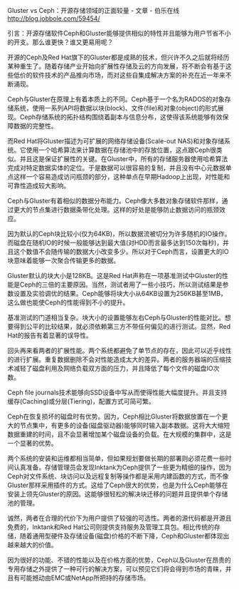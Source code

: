 

Gluster vs Ceph：开源存储领域的正面较量 - 文章 - 伯乐在线 http://blog.jobbole.com/59454/

引言：开源存储软件Ceph和Gluster能够提供相似的特性并且能够为用户节省不小的开支。那么谁更快？谁又更易用呢？

开源的Ceph及Red Hat旗下的Gluster都是成熟的技术，但兴许不久之后就将经历某种重生了。随着存储产业开始向扩展性存储及云的方向发展，将不断会有基于这些低价的软件技术的产品推向市场，而对这些自集成解决方案的补充在近一年来不断涌现。

Ceph与Gluster在原理上有着本质上的不同。Ceph基于一个名为RADOS的对象存储系统，使用一系列API将数据以块(block)、文件(file)和对象(object)的形式展现。Ceph存储系统的拓扑结构围绕着副本与信息分布，这使得该系统能够有效保障数据的完整性。

而Red Hat将Gluster描述为可扩展的网络存储设备(Scale-out NAS)和对象存储系统。它使用一个哈希算法来计算数据在存储池中的存放位置，这点跟Ceph很类似。并且这是保证扩展性的关键。在Gluster中，所有的存储服务器使用哈希算法完成对特定数据实体的定位。于是数据可以很容易的复制，并且没有中心元数据单点这样一个容易造成访问瓶颈的部分，这种单点在早期Hadoop上出现，对性能和可靠性造成较大影响。

Ceph与Gluster有着相似的数据分布能力。Ceph像大多数对象存储软件那样，通过更大的节点集进行数据条带化处理。这样的好处是能够防止数据访问的瓶颈效应。

因为默认的Ceph块比较小(仅为64KB)，所以数据流被切分为许多随机的IO操作。而磁盘在随机IO的时候一般能够达到最大值(对HDD而言最多达到150次每秒)，并且这个数值不会随传输的数据大小改变多少。所以对于Ceph而言，设置更大的IO块意味着能够一次聚合传输更多的数据。

Gluster默认的块大小是128KB。这是Red Hat声称在一项基准测试中Gluster的性能是Ceph的三倍的主要原因。当然，测试者用了一些小技巧，所以测试结果是参数设置及实验调优的结果。Ceph能够将块大小从64KB设置为256KB甚至1MB，这么做也能使Ceph的性能得到不小的提升。

基准测试的门道相当复杂。块大小的设置能够左右Ceph与Gluster的性能对比。想要得到公平的比较结果，就必须依赖第三方不带任何偏见的进行测试。显然，Red Hat的报告有着显著的误导性。

回头再来看两者的扩展性能。两个系统都避免了单节点的存在，因此可以近乎线性的进行扩展。重复数据删除不会对性能造成太大的差异。两者的服务器端的压缩技术减轻了磁盘利用及网络负载双方面的压力，并且降低了每个文件的磁盘IO次数。

Ceph file journals技术能够向SSD设备中写从而使得性能大幅度提升。并且支持缓存(Caching)或分层(Tiering)，配置方式可简可繁。

Ceph在恢复损坏的磁盘时有优势。因为，Ceph相比Gluster将数据放置在一个更大的节点集中，有更多的设备(磁盘驱动器)能够同时输入副本数据。这将大大缩短数据重建的时间，且不会显著增加某个磁盘设备的负载。在大规模的集群中，这是一个显著的优势。

两个系统的安装和运维都相当简单，但如果规划要做长期的部署则必须花费一些时间认真准备。存储管理员会发现Inktank为Ceph提供了一些更为精细的操作，因为Ceph对文件系统、块访问以及远程复制等操作都是采用内建函数的方式，而不像Gluster那样采用插件的方式。这给了Ceph很大的优势，也是为什么Ceph能够在安装上领先Gluster的原因。这能够很轻松的解决块迁移的问题并且提供单个存储池的管理。

诚然，两者在合理的代价下为用户提供了较强的可选性。两者的源代码都是开源且免费的，Inktank和Red Hat公司则提供支持服务及管理工具包。相比传统的存储，随着通用型硬件及存储设备(磁盘)价格的不断下降，Ceph和Gluster都体现出越来越大的价值。

因为很好的功能、不错的性能以及在价格方面的优势，Ceph以及Gluster在昂贵的专用存储之外提供了一种可行的解决方案，可以预见它们将会得到市场的青睐，并且有可能撼动由EMC或NetApp所把持的存储市场。